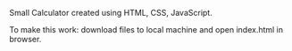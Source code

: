 Small Calculator created using HTML, CSS, JavaScript.

To make this work:
download files to local machine and open index.html in browser.